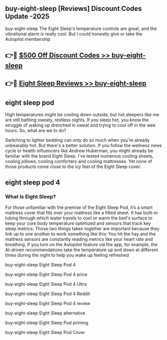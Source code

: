 ## buy-eight-sleep [Reviews​] Discount Codes Update -2025

buy-eight-sleep The Eight Sleep's temperature controls are great, and the vibrational alarm is really cool. But I could honestly give or take the Autopilot membership

## 👉🔴 [$500 Off Discount Codes >> buy-eight-sleep](http://download.freeplayer.one?title=buy-eight-sleep&ref=18-ES)

## 👉🔴 [Eight Sleep Reviews >> buy-eight-sleep](http://download.freeplayer.one?title=buy-eight-sleep&ref=18-ES)

## eight sleep pod

High temperatures might be cooling down outside, but hot sleepers like me are still battling sweaty, restless nights. If you sleep hot, you know the struggle of waking up drenched in sweat and trying to cool off in the wee hours. So, what are we to do?

Switching to lighter bedding can only do so much when you're already unbearably hot. But there's a better solution. If you follow the wellness news cycle or health influencers like Andrew Huberman, you might already be familiar with the brand Eight Sleep. I've tested numerous cooling sheets, cooling pillows, cooling comforters and cooling mattresses. Yet none of those products come close to the icy feel of the Eight Sleep cover.

## eight sleep pod 4

### What Is Eight Sleep?

For those unfamiliar with the premise of the Eight Sleep Pod, it’s a smart mattress cover that fits over your mattress like a fitted sheet. It has built-in tubing through which water travels to cool or warm the bed's surface to keep your core body temperature optimized and sensors that track key sleep metrics. Those two things taken together are important because they link up to one another to work something like this: You hit the hay and the mattress sensors are constantly reading metrics like your heart rate and breathing. If you turn on the Autopilot feature via the app, for example, the AI-driven recommendations take the temperature up and down at different times during the night to help you wake up feeling refreshed

buy-eight-sleep Eight Sleep Pod 4

buy-eight-sleep Eight Sleep Pod 4 price

buy-eight-sleep Eight Sleep Pod 4 Ultra

buy-eight-sleep Eight Sleep Pod 4 Reddit

buy-eight-sleep Eight Sleep Pod 4 review

buy-eight-sleep Eight Sleep alternative

buy-eight-sleep Eight Sleep Pod priming

buy-eight-sleep Eight Sleep Pod Cover
